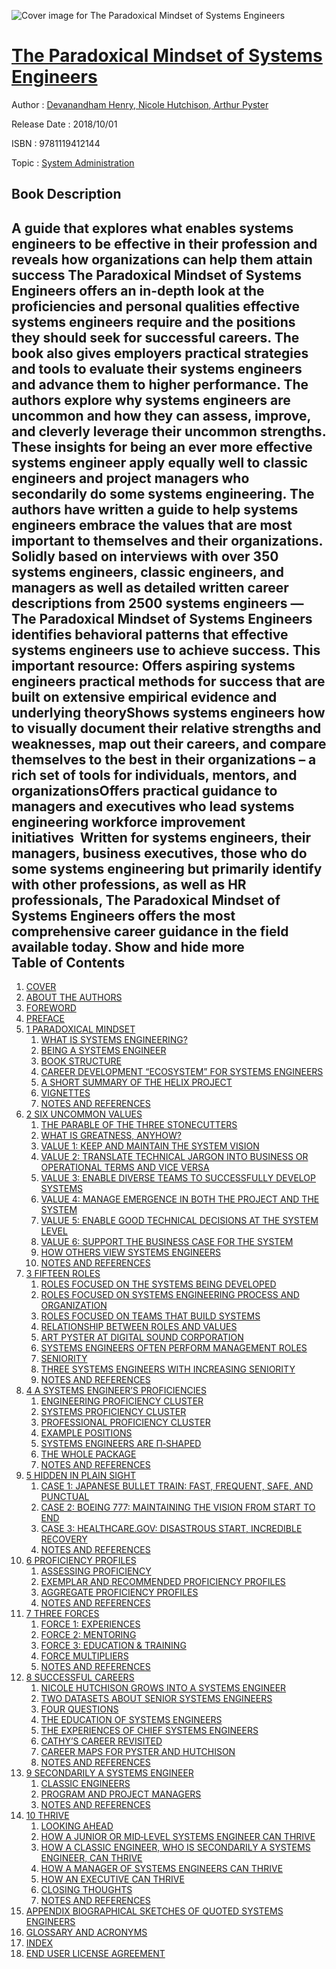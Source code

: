 ![Cover image for The Paradoxical Mindset of Systems Engineers](https://imgdetail.ebookreading.net/cover/cover/20200215/EB9781119412144.jpg)

[The Paradoxical Mindset of Systems Engineers](https://ebookreading.net/view/book/The+Paradoxical+Mindset+of+Systems+Engineers-EB9781119412144_1.html "The Paradoxical Mindset of Systems Engineers")
====================================================================================================================

Author : [Devanandham Henry](https://ebookreading.net/search/author/Devanandham+Henry),[ Nicole Hutchison](https://ebookreading.net/search/author/+Nicole+Hutchison),[ Arthur Pyster](https://ebookreading.net/search/author/+Arthur+Pyster)

Release Date : 2018/10/01

ISBN : 9781119412144

Topic : [System Administration](https://ebookreading.net/search/category/system-administration)

Book Description
-----------------

 A guide that explores what enables systems engineers to be effective in their profession and reveals how organizations can help them attain success
The Paradoxical Mindset of Systems Engineers offers an in-depth look at the proficiencies and personal qualities effective systems engineers require and the positions they should seek for successful careers. The book also gives employers practical strategies and tools to evaluate their systems engineers and advance them to higher performance. The authors explore why systems engineers are uncommon and how they can assess, improve, and cleverly leverage their uncommon strengths. These insights for being an ever more effective systems engineer apply equally well to classic engineers and project managers who secondarily do some systems engineering.
The authors have written a guide to help systems engineers embrace the values that are most important to themselves and their organizations. Solidly based on interviews with over 350 systems engineers, classic engineers, and managers as well as detailed written career descriptions from 2500 systems engineers — The Paradoxical Mindset of Systems Engineers identifies behavioral patterns that effective systems engineers use to achieve success. This important resource:
Offers aspiring systems engineers practical methods for success that are built on extensive empirical evidence and underlying theoryShows systems engineers how to visually document their relative strengths and weaknesses, map out their careers, and compare themselves to the best in their organizations – a rich set of tools for individuals, mentors, and organizationsOffers practical guidance to managers and executives who lead systems engineering workforce improvement initiatives  Written for systems engineers, their managers, business executives, those who do some systems engineering but primarily identify with other professions, as well as HR professionals, The Paradoxical Mindset of Systems Engineers offers the most comprehensive career guidance in the field available today.
        Show and hide more                
Table of Contents
-----------------

1. [COVER](https://ebookreading.net/view/book/The+Paradoxical+Mindset+of+Systems+Engineers-EB9781119412144_1.html)
1. [ABOUT THE AUTHORS](https://ebookreading.net/view/book/The+Paradoxical+Mindset+of+Systems+Engineers-EB9781119412144_7.html)
1. [FOREWORD](https://ebookreading.net/view/book/The+Paradoxical+Mindset+of+Systems+Engineers-EB9781119412144_9.html)
1. [PREFACE](https://ebookreading.net/view/book/The+Paradoxical+Mindset+of+Systems+Engineers-EB9781119412144_10.html)
1. [1 PARADOXICAL MINDSET](https://ebookreading.net/view/book/The+Paradoxical+Mindset+of+Systems+Engineers-EB9781119412144_11.html)
    1. [WHAT IS SYSTEMS ENGINEERING?](https://ebookreading.net/view/book/The+Paradoxical+Mindset+of+Systems+Engineers-EB9781119412144_11.html#head-2-1)
    1. [BEING A SYSTEMS ENGINEER](https://ebookreading.net/view/book/The+Paradoxical+Mindset+of+Systems+Engineers-EB9781119412144_11.html#head-2-2)
    1. [BOOK STRUCTURE](https://ebookreading.net/view/book/The+Paradoxical+Mindset+of+Systems+Engineers-EB9781119412144_11.html#head-2-3)
    1. [CAREER DEVELOPMENT “ECOSYSTEM” FOR SYSTEMS ENGINEERS](https://ebookreading.net/view/book/The+Paradoxical+Mindset+of+Systems+Engineers-EB9781119412144_11.html#head-2-4)
    1. [A SHORT SUMMARY OF THE HELIX PROJECT](https://ebookreading.net/view/book/The+Paradoxical+Mindset+of+Systems+Engineers-EB9781119412144_11.html#head-2-5)
    1. [VIGNETTES](https://ebookreading.net/view/book/The+Paradoxical+Mindset+of+Systems+Engineers-EB9781119412144_11.html#head-2-6)
    1. [NOTES AND REFERENCES](https://ebookreading.net/view/book/The+Paradoxical+Mindset+of+Systems+Engineers-EB9781119412144_11.html#head-2-7)
1. [2 SIX UNCOMMON VALUES](https://ebookreading.net/view/book/The+Paradoxical+Mindset+of+Systems+Engineers-EB9781119412144_12.html)
    1. [THE PARABLE OF THE THREE STONECUTTERS](https://ebookreading.net/view/book/The+Paradoxical+Mindset+of+Systems+Engineers-EB9781119412144_12.html#head-2-8)
    1. [WHAT IS GREATNESS, ANYHOW?](https://ebookreading.net/view/book/The+Paradoxical+Mindset+of+Systems+Engineers-EB9781119412144_12.html#head-2-9)
    1. [VALUE 1: KEEP AND MAINTAIN THE SYSTEM VISION](https://ebookreading.net/view/book/The+Paradoxical+Mindset+of+Systems+Engineers-EB9781119412144_12.html#head-2-10)
    1. [VALUE 2: TRANSLATE TECHNICAL JARGON INTO BUSINESS OR OPERATIONAL TERMS AND VICE VERSA](https://ebookreading.net/view/book/The+Paradoxical+Mindset+of+Systems+Engineers-EB9781119412144_12.html#head-2-11)
    1. [VALUE 3: ENABLE DIVERSE TEAMS TO SUCCESSFULLY DEVELOP SYSTEMS](https://ebookreading.net/view/book/The+Paradoxical+Mindset+of+Systems+Engineers-EB9781119412144_12.html#head-2-12)
    1. [VALUE 4: MANAGE EMERGENCE IN BOTH THE PROJECT AND THE SYSTEM](https://ebookreading.net/view/book/The+Paradoxical+Mindset+of+Systems+Engineers-EB9781119412144_12.html#head-2-13)
    1. [VALUE 5: ENABLE GOOD TECHNICAL DECISIONS AT THE SYSTEM LEVEL](https://ebookreading.net/view/book/The+Paradoxical+Mindset+of+Systems+Engineers-EB9781119412144_12.html#head-2-14)
    1. [VALUE 6: SUPPORT THE BUSINESS CASE FOR THE SYSTEM](https://ebookreading.net/view/book/The+Paradoxical+Mindset+of+Systems+Engineers-EB9781119412144_12.html#head-2-15)
    1. [HOW OTHERS VIEW SYSTEMS ENGINEERS](https://ebookreading.net/view/book/The+Paradoxical+Mindset+of+Systems+Engineers-EB9781119412144_12.html#head-2-16)
    1. [NOTES AND REFERENCES](https://ebookreading.net/view/book/The+Paradoxical+Mindset+of+Systems+Engineers-EB9781119412144_12.html#head-2-17)
1. [3 FIFTEEN ROLES](https://ebookreading.net/view/book/The+Paradoxical+Mindset+of+Systems+Engineers-EB9781119412144_13.html)
    1. [ROLES FOCUSED ON THE SYSTEMS BEING DEVELOPED](https://ebookreading.net/view/book/The+Paradoxical+Mindset+of+Systems+Engineers-EB9781119412144_13.html#head-2-18)
    1. [ROLES FOCUSED ON SYSTEMS ENGINEERING PROCESS AND ORGANIZATION](https://ebookreading.net/view/book/The+Paradoxical+Mindset+of+Systems+Engineers-EB9781119412144_13.html#head-2-19)
    1. [ROLES FOCUSED ON TEAMS THAT BUILD SYSTEMS](https://ebookreading.net/view/book/The+Paradoxical+Mindset+of+Systems+Engineers-EB9781119412144_13.html#head-2-20)
    1. [RELATIONSHIP BETWEEN ROLES AND VALUES](https://ebookreading.net/view/book/The+Paradoxical+Mindset+of+Systems+Engineers-EB9781119412144_13.html#head-2-21)
    1. [ART PYSTER AT DIGITAL SOUND CORPORATION](https://ebookreading.net/view/book/The+Paradoxical+Mindset+of+Systems+Engineers-EB9781119412144_13.html#head-2-22)
    1. [SYSTEMS ENGINEERS OFTEN PERFORM MANAGEMENT ROLES](https://ebookreading.net/view/book/The+Paradoxical+Mindset+of+Systems+Engineers-EB9781119412144_13.html#head-2-23)
    1. [SENIORITY](https://ebookreading.net/view/book/The+Paradoxical+Mindset+of+Systems+Engineers-EB9781119412144_13.html#head-2-24)
    1. [THREE SYSTEMS ENGINEERS WITH INCREASING SENIORITY](https://ebookreading.net/view/book/The+Paradoxical+Mindset+of+Systems+Engineers-EB9781119412144_13.html#head-2-25)
    1. [NOTES AND REFERENCES](https://ebookreading.net/view/book/The+Paradoxical+Mindset+of+Systems+Engineers-EB9781119412144_13.html#head-2-26)
1. [4 A SYSTEMS ENGINEER’S PROFICIENCIES](https://ebookreading.net/view/book/The+Paradoxical+Mindset+of+Systems+Engineers-EB9781119412144_14.html)
    1. [ENGINEERING PROFICIENCY CLUSTER](https://ebookreading.net/view/book/The+Paradoxical+Mindset+of+Systems+Engineers-EB9781119412144_14.html#head-2-27)
    1. [SYSTEMS PROFICIENCY CLUSTER](https://ebookreading.net/view/book/The+Paradoxical+Mindset+of+Systems+Engineers-EB9781119412144_14.html#head-2-28)
    1. [PROFESSIONAL PROFICIENCY CLUSTER](https://ebookreading.net/view/book/The+Paradoxical+Mindset+of+Systems+Engineers-EB9781119412144_14.html#head-2-29)
    1. [EXAMPLE POSITIONS](https://ebookreading.net/view/book/The+Paradoxical+Mindset+of+Systems+Engineers-EB9781119412144_14.html#head-2-30)
    1. [SYSTEMS ENGINEERS ARE Π‐SHAPED](https://ebookreading.net/view/book/The+Paradoxical+Mindset+of+Systems+Engineers-EB9781119412144_14.html#head-2-31)
    1. [THE WHOLE PACKAGE](https://ebookreading.net/view/book/The+Paradoxical+Mindset+of+Systems+Engineers-EB9781119412144_14.html#head-2-32)
    1. [NOTES AND REFERENCES](https://ebookreading.net/view/book/The+Paradoxical+Mindset+of+Systems+Engineers-EB9781119412144_14.html#head-2-33)
1. [5 HIDDEN IN PLAIN SIGHT](https://ebookreading.net/view/book/The+Paradoxical+Mindset+of+Systems+Engineers-EB9781119412144_15.html)
    1. [CASE 1: JAPANESE BULLET TRAIN: FAST, FREQUENT, SAFE, AND PUNCTUAL ](https://ebookreading.net/view/book/The+Paradoxical+Mindset+of+Systems+Engineers-EB9781119412144_15.html#head-2-34)
    1. [CASE 2: BOEING 777: MAINTAINING THE VISION FROM START TO END ](https://ebookreading.net/view/book/The+Paradoxical+Mindset+of+Systems+Engineers-EB9781119412144_15.html#head-2-35)
    1. [CASE 3: HEALTHCARE.GOV: DISASTROUS START, INCREDIBLE RECOVERY ](https://ebookreading.net/view/book/The+Paradoxical+Mindset+of+Systems+Engineers-EB9781119412144_15.html#head-2-36)
    1. [NOTES AND REFERENCES](https://ebookreading.net/view/book/The+Paradoxical+Mindset+of+Systems+Engineers-EB9781119412144_15.html#head-2-37)
1. [6 PROFICIENCY PROFILES](https://ebookreading.net/view/book/The+Paradoxical+Mindset+of+Systems+Engineers-EB9781119412144_16.html)
    1. [ASSESSING PROFICIENCY ](https://ebookreading.net/view/book/The+Paradoxical+Mindset+of+Systems+Engineers-EB9781119412144_16.html#head-2-38)
    1. [EXEMPLAR AND RECOMMENDED PROFICIENCY PROFILES ](https://ebookreading.net/view/book/The+Paradoxical+Mindset+of+Systems+Engineers-EB9781119412144_16.html#head-2-39)
    1. [AGGREGATE PROFICIENCY PROFILES ](https://ebookreading.net/view/book/The+Paradoxical+Mindset+of+Systems+Engineers-EB9781119412144_16.html#head-2-40)
    1. [NOTES AND REFERENCES](https://ebookreading.net/view/book/The+Paradoxical+Mindset+of+Systems+Engineers-EB9781119412144_16.html#head-2-41)
1. [7 THREE FORCES](https://ebookreading.net/view/book/The+Paradoxical+Mindset+of+Systems+Engineers-EB9781119412144_17.html)
    1. [FORCE 1: EXPERIENCES ](https://ebookreading.net/view/book/The+Paradoxical+Mindset+of+Systems+Engineers-EB9781119412144_17.html#head-2-42)
    1. [FORCE 2: MENTORING ](https://ebookreading.net/view/book/The+Paradoxical+Mindset+of+Systems+Engineers-EB9781119412144_17.html#head-2-43)
    1. [FORCE 3: EDUCATION &amp; TRAINING ](https://ebookreading.net/view/book/The+Paradoxical+Mindset+of+Systems+Engineers-EB9781119412144_17.html#head-2-44)
    1. [FORCE MULTIPLIERS ](https://ebookreading.net/view/book/The+Paradoxical+Mindset+of+Systems+Engineers-EB9781119412144_17.html#head-2-45)
    1. [NOTES AND REFERENCES ](https://ebookreading.net/view/book/The+Paradoxical+Mindset+of+Systems+Engineers-EB9781119412144_17.html#head-2-46)
1. [8 SUCCESSFUL CAREERS](https://ebookreading.net/view/book/The+Paradoxical+Mindset+of+Systems+Engineers-EB9781119412144_18.html)
    1. [NICOLE HUTCHISON GROWS INTO A SYSTEMS ENGINEER ](https://ebookreading.net/view/book/The+Paradoxical+Mindset+of+Systems+Engineers-EB9781119412144_18.html#head-2-47)
    1. [TWO DATASETS ABOUT SENIOR SYSTEMS ENGINEERS ](https://ebookreading.net/view/book/The+Paradoxical+Mindset+of+Systems+Engineers-EB9781119412144_18.html#head-2-48)
    1. [FOUR QUESTIONS ](https://ebookreading.net/view/book/The+Paradoxical+Mindset+of+Systems+Engineers-EB9781119412144_18.html#head-2-49)
    1. [THE EDUCATION OF SYSTEMS ENGINEERS ](https://ebookreading.net/view/book/The+Paradoxical+Mindset+of+Systems+Engineers-EB9781119412144_18.html#head-2-50)
    1. [THE EXPERIENCES OF CHIEF SYSTEMS ENGINEERS ](https://ebookreading.net/view/book/The+Paradoxical+Mindset+of+Systems+Engineers-EB9781119412144_18.html#head-2-51)
    1. [CATHY’S CAREER REVISITED ](https://ebookreading.net/view/book/The+Paradoxical+Mindset+of+Systems+Engineers-EB9781119412144_18.html#head-2-52)
    1. [CAREER MAPS FOR PYSTER AND HUTCHISON ](https://ebookreading.net/view/book/The+Paradoxical+Mindset+of+Systems+Engineers-EB9781119412144_18.html#head-2-53)
    1. [NOTES AND REFERENCES](https://ebookreading.net/view/book/The+Paradoxical+Mindset+of+Systems+Engineers-EB9781119412144_18.html#head-2-54)
1. [9 SECONDARILY A SYSTEMS ENGINEER](https://ebookreading.net/view/book/The+Paradoxical+Mindset+of+Systems+Engineers-EB9781119412144_19.html)
    1. [CLASSIC ENGINEERS ](https://ebookreading.net/view/book/The+Paradoxical+Mindset+of+Systems+Engineers-EB9781119412144_19.html#head-2-55)
    1. [PROGRAM AND PROJECT MANAGERS ](https://ebookreading.net/view/book/The+Paradoxical+Mindset+of+Systems+Engineers-EB9781119412144_19.html#head-2-56)
    1. [NOTES AND REFERENCES](https://ebookreading.net/view/book/The+Paradoxical+Mindset+of+Systems+Engineers-EB9781119412144_19.html#head-2-57)
1. [10 THRIVE](https://ebookreading.net/view/book/The+Paradoxical+Mindset+of+Systems+Engineers-EB9781119412144_20.html)
    1. [LOOKING AHEAD ](https://ebookreading.net/view/book/The+Paradoxical+Mindset+of+Systems+Engineers-EB9781119412144_20.html#head-2-58)
    1. [HOW A JUNIOR OR MID‐LEVEL SYSTEMS ENGINEER CAN THRIVE ](https://ebookreading.net/view/book/The+Paradoxical+Mindset+of+Systems+Engineers-EB9781119412144_20.html#head-2-59)
    1. [HOW A CLASSIC ENGINEER, WHO IS SECONDARILY A SYSTEMS ENGINEER, CAN THRIVE ](https://ebookreading.net/view/book/The+Paradoxical+Mindset+of+Systems+Engineers-EB9781119412144_20.html#head-2-60)
    1. [HOW A MANAGER OF SYSTEMS ENGINEERS CAN THRIVE ](https://ebookreading.net/view/book/The+Paradoxical+Mindset+of+Systems+Engineers-EB9781119412144_20.html#head-2-61)
    1. [HOW AN EXECUTIVE CAN THRIVE ](https://ebookreading.net/view/book/The+Paradoxical+Mindset+of+Systems+Engineers-EB9781119412144_20.html#head-2-62)
    1. [CLOSING THOUGHTS ](https://ebookreading.net/view/book/The+Paradoxical+Mindset+of+Systems+Engineers-EB9781119412144_20.html#head-2-63)
    1. [NOTES AND REFERENCES](https://ebookreading.net/view/book/The+Paradoxical+Mindset+of+Systems+Engineers-EB9781119412144_20.html#head-2-64)
1. [APPENDIX BIOGRAPHICAL SKETCHES OF QUOTED SYSTEMS ENGINEERS](https://ebookreading.net/view/book/The+Paradoxical+Mindset+of+Systems+Engineers-EB9781119412144_21.html)
1. [GLOSSARY AND ACRONYMS](https://ebookreading.net/view/book/The+Paradoxical+Mindset+of+Systems+Engineers-EB9781119412144_22.html)
1. [INDEX](https://ebookreading.net/view/book/The+Paradoxical+Mindset+of+Systems+Engineers-EB9781119412144_23.html)
1. [END USER LICENSE AGREEMENT](https://ebookreading.net/view/book/The+Paradoxical+Mindset+of+Systems+Engineers-EB9781119412144_24.html)
